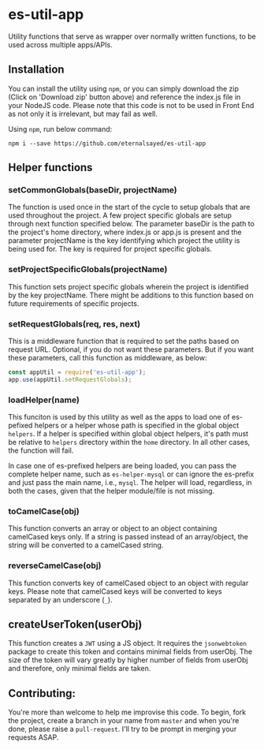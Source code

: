 # es-util-app
Utility functions that serve as wrapper over normally written functions, to be used across multiple apps/APIs.

## Installation
You can install the utility using `npm`, or you can simply download the zip (Click on 'Download zip' button above) and reference the index.js file in your NodeJS code. Please note that this code is not to be used in Front End as not only it is irrelevant, but may fail as well.

Using `npm`, run below command:

`npm i --save https://github.com/eternalsayed/es-util-app`

## Helper functions
### setCommonGlobals(baseDir, projectName)
The function is used once in the start of the cycle to setup globals that are used throughout the project. A few project specific globals are setup through next function specified below.
The parameter baseDir is the path to the project's home directory, where index.js or app.js is present and the parameter projectName is the key identifying which project the utility is being used for. The key is required for project specific globals.

### setProjectSpecificGlobals(projectName)
This function sets project specific globals wherein the project is identified by the key projectName. There might be additions to this function based on future requirements of specific projects.

### setRequestGlobals(req, res, next)
This is a middleware function that is required to set the paths based on request URL. Optional, if you do not want these parameters. But if you want these parameters, call this function as middleware, as below:

```javascript
const appUtil = require('es-util-app');
app.use(appUtil.setRequestGlobals);
```
### loadHelper(name)
This funciton is used by this utility as well as the apps to load one of es-pefixed helpers or a helper whose path is specified in the global object `helpers`. If a helper is specified within global object helpers, it's path must be relative to `helpers` directory within the `home` directory. In all other cases, the function will fail.

In case one of es-prefixed helpers are being loaded, you can pass the complete helper name, such as `es-helper-mysql` or can ignore the es-prefix and just pass the main name, i.e., `mysql`. The helper will load, regardless, in both the cases, given that the helper module/file is not missing.

### toCamelCase(obj)
This function converts an array or object to an object containing camelCased keys only. If a string is passed instead of an array/object, the string will be converted to a camelCased string.

### reverseCamelCase(obj)
This function converts key of camelCased object to an object with regular keys. Please note that camelCased keys will be converted to keys separated by an underscore (`_`).

## createUserToken(userObj)
This function creates a `JWT` using a JS object. It requires the `jsonwebtoken` package to create this token and contains minimal fields from userObj. The size of the token will vary greatly by higher number of fields from userObj and therefore, only minimal fields are taken.


## Contributing:
You're more than welcome to help me improvise this code. To begin, fork the project, create a branch in your name from `master` and when you're done, please raise a `pull-request`. I'll try to be prompt in merging your requests ASAP.
